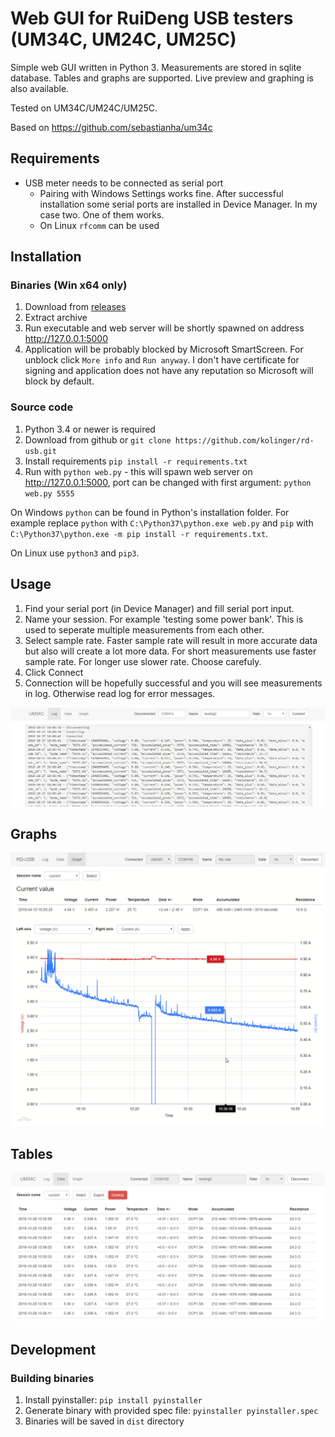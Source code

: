 Web GUI for RuiDeng USB testers (UM34C, UM24C, UM25C)
==

Simple web GUI written in Python 3. Measurements are stored in sqlite database. Tables and graphs are supported.
Live preview and graphing is also available.

Tested on UM34C/UM24C/UM25C.

Based on https://github.com/sebastianha/um34c


Requirements
--
- USB meter needs to be connected as serial port
    - Pairing with Windows Settings works fine. After successful installation some serial ports are
    installed in Device Manager. In my case two. One of them works.
    - On Linux `rfcomm` can be used


Installation
--

### Binaries (Win x64 only)
1. Download from [releases](https://github.com/kolinger/rd-usb/releases)
2. Extract archive
2. Run executable and web server will be shortly spawned on address http://127.0.0.1:5000
3. Application will be probably blocked by Microsoft SmartScreen. For unblock click `More info`
and `Run anyway`. I don't have certificate for signing and application does not have any
reputation so Microsoft will block by default.

### Source code
1. Python 3.4 or newer is required
2. Download from github or `git clone https://github.com/kolinger/rd-usb.git`
3. Install requirements `pip install -r requirements.txt`
4. Run with `python web.py` - this will spawn web server on http://127.0.0.1:5000, port can be changed
with first argument: `python web.py 5555`

On Windows `python` can be found in Python's installation folder.
For example replace `python` with `C:\Python37\python.exe web.py`
and `pip` with `C:\Python37\python.exe -m pip install -r requirements.txt`.

On Linux use `python3` and `pip3`.


Usage
--

1. Find your serial port (in Device Manager) and fill serial port input.
2. Name your session. For example 'testing some power bank'. This is
used to seperate multiple measurements from each other.
3. Select sample rate. Faster sample rate will result in more accurate data but also
will create a lot more data. For short measurements use faster sample rate. For longer
use slower rate. Choose carefuly.
4. Click Connect
5. Connection will be hopefully successful and you will see measurements in log.
Otherwise read log for error messages.

![setup](screenshots/setup.png)


Graphs
--

![tables](screenshots/graphs-v2.png)


Tables
--

![tables](screenshots/tables.png)


Development
--

### Building binaries

1. Install pyinstaller: `pip install pyinstaller`
2. Generate binary with provided spec file: `pyinstaller pyinstaller.spec`
3. Binaries will be saved in `dist` directory
